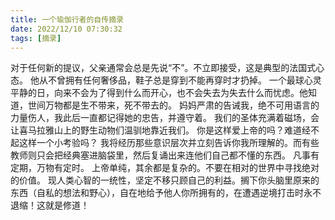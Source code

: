 ```yaml
---
title: 一个瑜伽行者的自传摘录
date: 2022/12/10 07:30:32
tags: [摘录]
---
```


对于任何新的提议，父亲通常会总是先说“不”。不立即接受，这是典型的法国式心态。
他从不曾拥有任何奢侈品，鞋子总是穿到不能再穿时才扔掉。
一个最球心灵平静的日，向来不会为了得到什么而开心，也不会失去为失去什么而忧虑。他知道，世间万物都是生不带来，死不带去的。
妈妈严肃的告诫我，绝不可用语言的力量伤人，我此后一直都记得她的忠告，并遵守着。
我们的圣体充满着磁场，会让喜马拉雅山上的野生动物们温驯地靠近我们。
你是这样爱上帝的吗？难道经不起这样一个小考验吗？
我将经历那些意识层次并立刻告诉你我所理解的。而有些教师则只会把经典塞进脑袋里，然后复诵出来连他们自己都不懂的东西。
凡事有定期，万物有定时。
上帝单纯，其余都是复杂的。不要在相对的世界中寻找绝对的价值。
现人类心智的一统性，坚定不移只顾自己的利益。搁下你头脑里原来的东西（自私的想法和野心），自在地给予他人你所拥有的，在遭遇逆境打击时永不退缩！这就是修道！
